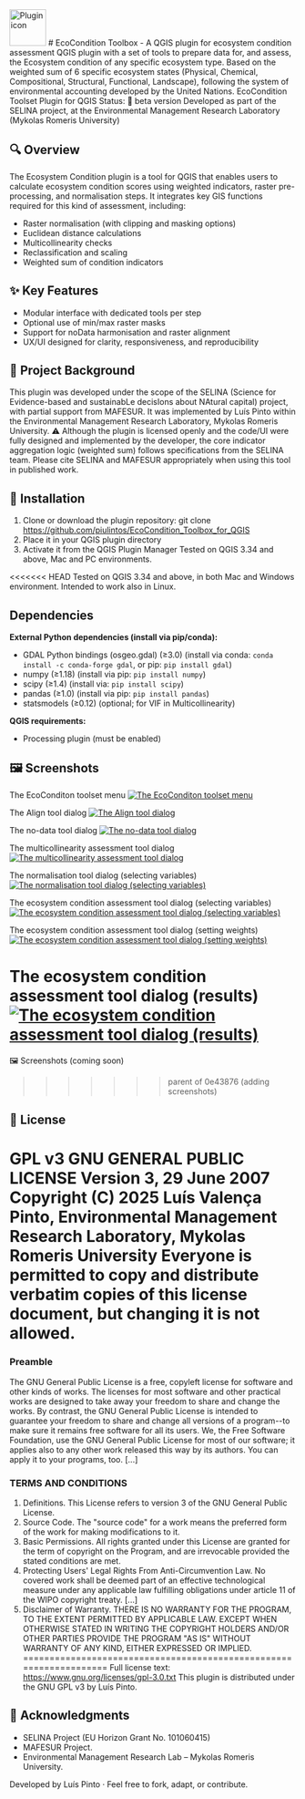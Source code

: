 <img src="images/icon_EcoCond.png" alt="Plugin icon" width="64" />
# EcoCondition Toolbox - A QGIS plugin for ecosystem condition assessment
QGIS plugin with a set of tools to prepare data for, and assess, the Ecosystem condition of any specific ecosystem type. Based on the weighted sum of 6 specific ecosystem states (Physical, Chemical, Compositional, Structural, Functional, Landscape), following the system of environmental accounting developed by the United Nations.
EcoCondition Toolset Plugin for QGIS
Status: 🚧 beta version Developed as part of the SELINA project, at the Environmental Management Research Laboratory (Mykolas Romeris University)

## 🔍 Overview
The Ecosystem Condition plugin is a tool for QGIS that enables users to calculate ecosystem condition scores using weighted indicators, raster pre-processing, and normalisation steps.
It integrates key GIS functions required for this kind of assessment, including:
* Raster normalisation (with clipping and masking options)
* Euclidean distance calculations
* Multicollinearity checks
* Reclassification and scaling
* Weighted sum of condition indicators

## ✨ Key Features
* Modular interface with dedicated tools per step
* Optional use of min/max raster masks
* Support for noData harmonisation and raster alignment
* UX/UI designed for clarity, responsiveness, and reproducibility

## 🧪 Project Background
This plugin was developed under the scope of the SELINA (Science for Evidence-based and sustainabLe decisIons about NAtural capital) project, with partial support from MAFESUR. It was implemented by Luís Pinto within the Environmental Management Research Laboratory, Mykolas Romeris University.
⚠️ Although the plugin is licensed openly and the code/UI were fully designed and implemented by the developer, the core indicator aggregation logic (weighted sum) follows specifications from the SELINA team.
Please cite SELINA and MAFESUR appropriately when using this tool in published work.

## 🚀 Installation
1. Clone or download the plugin repository: git clone https://github.com/piulintos/EcoCondition_Toolbox_for_QGIS
2. Place it in your QGIS plugin directory
3. Activate it from the QGIS Plugin Manager
Tested on QGIS 3.34 and above, Mac and PC environments.

<<<<<<< HEAD
Tested on QGIS 3.34 and above, in both Mac and Windows environment. Intended to work also in Linux.

## Dependencies
**External Python dependencies (install via pip/conda):**

- GDAL Python bindings (osgeo.gdal) (≥3.0) (install via conda: `conda install -c conda-forge gdal`, or pip: `pip install gdal`)
- numpy (≥1.18) (install via pip: `pip install numpy`)
- scipy (≥1.4) (install via: `pip install scipy`)
- pandas (≥1.0) (install via pip: `pip install pandas`)
- statsmodels (≥0.12) (optional; for VIF in Multicollinearity)

**QGIS requirements:**
- Processing plugin (must be enabled)

## 🖼️ Screenshots 
The EcoConditon toolset menu
[![The EcoConditon toolset menu](images/ECtool_0_menu.png)](images/ECtool_0_menu.png)

The Align tool dialog
[![The Align tool dialog](images/ECtool_1_align.png)](images/ECtool_1_align.png)

The no-data tool dialog
[![The no-data tool dialog](images/ECtool_2_no_data.png)](images/ECtool_2_no_data.png)

The multicollinearity assessment tool dialog
[![The multicollinearity assessment tool dialog](images/ECtool_3_multicoll.png)](images/ECtool_3_multicoll.png)

The normalisation tool dialog (selecting variables)
[![The normalisation tool dialog (selecting variables)](images/ECtool_4_normalise.png)](images/ECtool_4_normalise.png)

The ecosystem condition assessment tool dialog (selecting variables)
[![The ecosystem condition assessment tool dialog (selecting variables)](images/ECtool_5a_vars.png)](images/ECtool_5a_vars.png)

The ecosystem condition assessment tool dialog (setting weights)
[![The ecosystem condition assessment tool dialog (setting weights)](images/ECtool_5b_weights.png)](images/ECtool_5b_weights.png)

The ecosystem condition assessment tool dialog (results)
[![The ecosystem condition assessment tool dialog (results)](images/ECtool_5c_results.png)](images/ECtool_5c_results.png)
=======
🖼️ Screenshots (coming soon)
>>>>>>> parent of 0e43876 (adding screenshots)

## 📜 License
GPL v3 
GNU GENERAL PUBLIC LICENSE Version 3, 29 June 2007
Copyright (C) 2025 Luís Valença Pinto, Environmental Management Research Laboratory, Mykolas Romeris University
Everyone is permitted to copy and distribute verbatim copies of this license document, but changing it is not allowed.
===================================================================
### Preamble
The GNU General Public License is a free, copyleft license for software and other kinds of works.
The licenses for most software and other practical works are designed to take away your freedom to share and change the works. By contrast, the GNU General Public License is intended to guarantee your freedom to share and change all versions of a program--to make sure it remains free software for all its users. We, the Free Software Foundation, use the GNU General Public License for most of our software; it applies also to any other work released this way by its authors. You can apply it to your programs, too.
[...]
### TERMS AND CONDITIONS
1. Definitions. This License refers to version 3 of the GNU General Public License.
2. Source Code. The "source code" for a work means the preferred form of the work for making modifications to it.
3. Basic Permissions. All rights granted under this License are granted for the term of copyright on the Program, and are irrevocable provided the stated conditions are met.
4. Protecting Users' Legal Rights From Anti-Circumvention Law. No covered work shall be deemed part of an effective technological measure under any applicable law fulfilling obligations under article 11 of the WIPO copyright treaty.
[...]
1. Disclaimer of Warranty. THERE IS NO WARRANTY FOR THE PROGRAM, TO THE EXTENT PERMITTED BY APPLICABLE LAW. EXCEPT WHEN OTHERWISE STATED IN WRITING THE COPYRIGHT HOLDERS AND/OR OTHER PARTIES PROVIDE THE PROGRAM "AS IS" WITHOUT WARRANTY OF ANY KIND, EITHER EXPRESSED OR IMPLIED.
===================================================================
Full license text: https://www.gnu.org/licenses/gpl-3.0.txt
This plugin is distributed under the GNU GPL v3 by Luís Pinto.

## 🤝 Acknowledgments
* SELINA Project (EU Horizon Grant No. 101060415)
* MAFESUR Project. 
* Environmental Management Research Lab – Mykolas Romeris University. 

Developed by Luís Pinto · Feel free to fork, adapt, or contribute.
